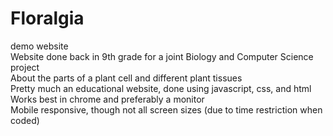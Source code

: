 # Floralgia
demo website  
Website done back in 9th grade for a joint Biology and Computer Science project   
About the parts of a plant cell and different plant tissues  
Pretty much an educational website, done using javascript, css, and html  
Works best in chrome and preferably a monitor  
Mobile responsive, though not all screen sizes (due to time restriction when coded)  
